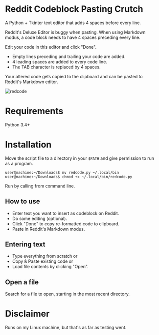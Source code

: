 # Reddit Codeblock Pasting Crutch
A Python + Tkinter text editor that adds 4 spaces before every line.

Reddit's Deluxe Editor is buggy when pasting. When using Markdown modus, a code block needs to have 4 spaces preceding every line.

Edit your code in this editor and click "Done".

* Empty lines preceding and trailing your code are added.
* 4 leading spaces are added to every code line.
* The TAB character is replaced by 4 spaces.

Your altered code gets copied to the clipboard and can be pasted to Reddit's Markdown editor.

![redcode](https://user-images.githubusercontent.com/47459835/140605211-73c25937-57bb-4d03-82d6-8999a261ff89.png)

# Requirements
Python 3.4+

# Installation
Move the script file to a directory in your `$PATH` and give permission to run as a program.

    user@machine:~/Downloads$ mv redcode.py ~/.local/bin
    user@machine:~/Downloads$ chmod +x ~/.local/bin/redcode.py

Run by calling from command line.

## How to use
* Enter text you want to insert as codeblock on Reddit.
* Do some editing (optional).
* Click "Done" to copy re-formatted code to clipboard.
* Paste in Reddit's Markdown modus.

## Entering text
* Type everything from scratch or
* Copy & Paste existing code or
* Load file contents by clicking "Open".

## Open a file
Search for a file to open, starting in the most recent directory.

# Disclaimer
Runs on my Linux machine, but that's as far as testing went.
